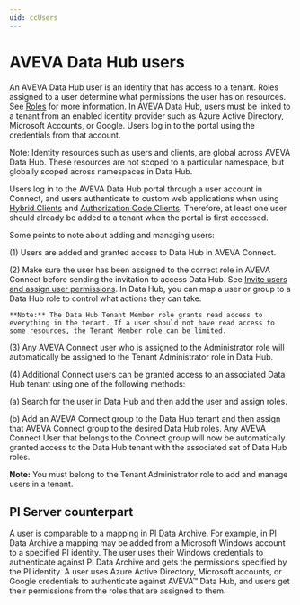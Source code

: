 ```yaml
---
uid: ccUsers
---
```


# AVEVA Data Hub users

An AVEVA Data Hub user is an identity that has access to a tenant. Roles assigned to a user determine what permissions the user has on resources. See [Roles](xref:ccRoles) for more information. In AVEVA Data Hub, users must be linked to a tenant from an enabled identity provider such as Azure Active Directory, Microsoft Accounts, or Google. Users log in to the portal using the credentials from that account.

Note: Identity resources such as users and clients, are global across AVEVA Data Hub. These resources are not scoped to a particular namespace, but globally scoped across namespaces in Data Hub.

Users log in to the AVEVA Data Hub portal through a user account in Connect, and users authenticate to custom web applications when using [Hybrid Clients](xref:ccClients#hybrid-client) and [Authorization Code Clients](xref:ccClients#authorization-code-client). Therefore, at least one user should already be added to a tenant when the portal is first accessed.

Some points to note about adding and managing users:

(1) Users are added and granted access to Data Hub in AVEVA Connect.

(2) Make sure the user has been assigned to the correct role in AVEVA Connect before sending the invitation to access Data Hub. See [Invite users and assign user permissions](xref:invite-users). In Data Hub, you can map a user or group to a Data Hub role to control what actions they can take.

    **Note:** The Data Hub Tenant Member role grants read access to everything in the tenant. If a user should not have read access to some resources, the Tenant Member role can be limited.

(3) Any AVEVA Connect user who is assigned to the Administrator role will automatically be assigned to the Tenant Administrator role in Data Hub.

(4) Additional Connect users can be granted access to an associated Data Hub tenant using one of the following methods:

  (a) Search for the user in Data Hub and then add the user and assign roles. 

  (b) Add an AVEVA Connect group to the Data Hub tenant and then assign that AVEVA Connect group to the desired Data Hub roles. Any AVEVA Connect User that belongs to the Connect group will now be automatically granted access to the Data Hub tenant with the associated set of Data Hub roles.

**Note:** You must belong to the Tenant Administrator role to add and manage users in a tenant.

## <a name="users-pi-server"></a>PI Server counterpart

A user is comparable to a mapping in PI Data Archive. For example, in PI Data Archive a mapping may be added from a Microsoft Windows account to a specified PI identity. The user uses their Windows credentials to authenticate against PI Data Archive and gets the permissions specified by the PI identity. A user uses Azure Active Directory, Microsoft accounts, or Google credentials to authenticate against AVEVA&trade; Data Hub, and users get their permissions from the roles that are assigned to them.
